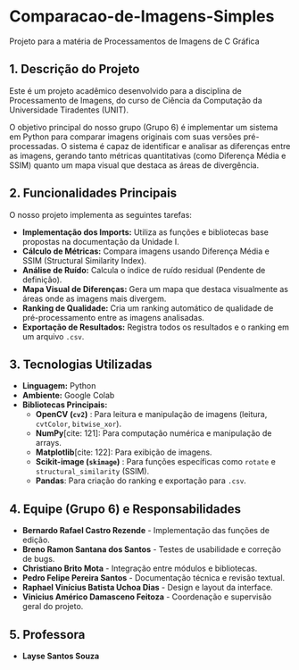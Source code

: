 # Comparacao-de-Imagens-Simples
Projeto para a matéria de Processamentos de Imagens de C Gráfica

## 1. Descrição do Projeto

Este é um projeto acadêmico desenvolvido para a disciplina de Processamento de Imagens, do curso de Ciência da Computação da Universidade Tiradentes (UNIT).

O objetivo principal do nosso grupo (Grupo 6) é implementar um sistema em Python para comparar imagens originais com suas versões pré-processadas. O sistema é capaz de identificar e analisar as diferenças entre as imagens, gerando tanto métricas quantitativas (como Diferença Média e SSIM) quanto um mapa visual que destaca as áreas de divergência.

## 2. Funcionalidades Principais

O nosso projeto implementa as seguintes tarefas:

* **Implementação dos Imports:** Utiliza as funções e bibliotecas base propostas na documentação da Unidade I.
* **Cálculo de Métricas:** Compara imagens usando Diferença Média e SSIM (Structural Similarity Index).
* **Análise de Ruído:** Calcula o índice de ruído residual (Pendente de definição).
* **Mapa Visual de Diferenças:** Gera um mapa que destaca visualmente as áreas onde as imagens mais divergem.
* **Ranking de Qualidade:** Cria um ranking automático de qualidade de pré-processamento entre as imagens analisadas.
* **Exportação de Resultados:** Registra todos os resultados e o ranking em um arquivo `.csv`.

## 3. Tecnologias Utilizadas

* **Linguagem:** Python
* **Ambiente:** Google Colab
* **Bibliotecas Principais:**
    * **OpenCV (`cv2`)** : Para leitura e manipulação de imagens (leitura, `cvtColor`, `bitwise_xor`).
    * **NumPy**[cite: 121]: Para computação numérica e manipulação de arrays.
    * **Matplotlib**[cite: 122]: Para exibição de imagens.
    * **Scikit-image (`skimage`)** : Para funções específicas como `rotate` e `structural_similarity` (SSIM).
    * **Pandas**: Para criação do ranking e exportação para `.csv`.

## 4. Equipe (Grupo 6) e Responsabilidades

* **Bernardo Rafael Castro Rezende** - Implementação das funções de edição.
* **Breno Ramon Santana dos Santos** - Testes de usabilidade e correção de bugs.
* **Christiano Brito Mota** - Integração entre módulos e bibliotecas.
* **Pedro Felipe Pereira Santos** - Documentação técnica e revisão textual.
* **Raphael Vinícius Batista Uchoa Dias** - Design e layout da interface.
* **Vinicius Américo Damasceno Feitoza** - Coordenação e supervisão geral do projeto.

## 5. Professora

* **Layse Santos Souza** 
